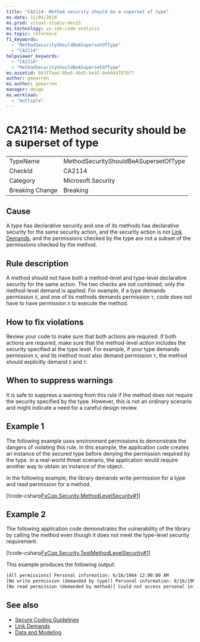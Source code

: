 ```yaml
---
title: "CA2114: Method security should be a superset of type"
ms.date: 11/04/2016
ms.prod: visual-studio-dev15
ms.technology: vs-ide-code-analysis
ms.topic: reference
f1_keywords:
  - "MethodSecurityShouldBeASupersetOfType"
  - "CA2114"
helpviewer_keywords:
  - "CA2114"
  - "MethodSecurityShouldBeASupersetOfType"
ms.assetid: 663f7aa4-8be5-4bd5-be92-4e9444f07077
author: gewarren
ms.author: gewarren
manager: douge
ms.workload:
  - "multiple"
---
```

# CA2114: Method security should be a superset of type

|||
|-|-|
|TypeName|MethodSecurityShouldBeASupersetOfType|
|CheckId|CA2114|
|Category|Microsoft.Security|
|Breaking Change|Breaking|

## Cause
 A type has declarative security and one of its methods has declarative security for the same security action, and the security action is not [Link Demands](/dotnet/framework/misc/link-demands), and the permissions checked by the type are not a subset of the permissions checked by the method.

## Rule description
 A method should not have both a method-level and type-level declarative security for the same action. The two checks are not combined; only the method-level demand is applied. For example, if a type demands permission `X`, and one of its methods demands permission `Y`, code does not have to have permission `X` to execute the method.

## How to fix violations
 Review your code to make sure that both actions are required. If both actions are required, make sure that the method-level action includes the security specified at the type level. For example, if your type demands permission `X`, and its method must also demand permission `Y`, the method should explicitly demand `X` and `Y`.

## When to suppress warnings
 It is safe to suppress a warning from this rule if the method does not require the security specified by the type. However, this is not an ordinary scenario and might indicate a need for a careful design review.

## Example 1

The following example uses environment permissions to demonstrate the dangers of violating this rule. In this example, the application code creates an instance of the secured type before denying the permission required by the type. In a real-world threat scenario, the application would require another way to obtain an instance of the object.

In the following example, the library demands write permission for a type and read permission for a method.

[!code-csharp[FxCop.Security.MethodLevelSecurity#1](../code-quality/codesnippet/CSharp/ca2114-method-security-should-be-a-superset-of-type_1.cs)]

## Example 2

The following application code demonstrates the vulnerability of the library by calling the method even though it does not meet the type-level security requirement.

[!code-csharp[FxCop.Security.TestMethodLevelSecurity#1](../code-quality/codesnippet/CSharp/ca2114-method-security-should-be-a-superset-of-type_2.cs)]

This example produces the following output:

```txt
[All permissions] Personal information: 6/16/1964 12:00:00 AM
[No write permission (demanded by type)] Personal information: 6/16/1964 12:00:00 AM
[No read permission (demanded by method)] Could not access personal information: Request failed.
```

## See also

- [Secure Coding Guidelines](/dotnet/standard/security/secure-coding-guidelines)
- [Link Demands](/dotnet/framework/misc/link-demands)
- [Data and Modeling](/dotnet/framework/data/index)